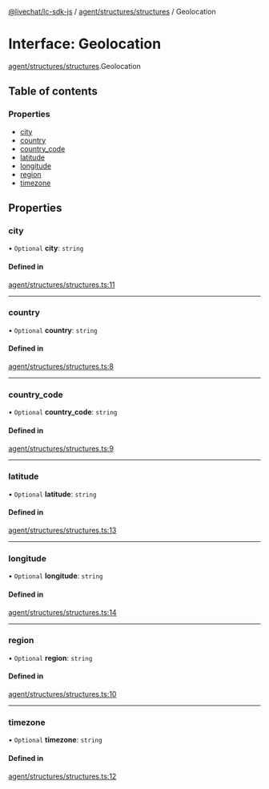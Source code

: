 [@livechat/lc-sdk-js](../README.md) / [agent/structures/structures](../modules/agent_structures_structures.md) / Geolocation

# Interface: Geolocation

[agent/structures/structures](../modules/agent_structures_structures.md).Geolocation

## Table of contents

### Properties

- [city](agent_structures_structures.Geolocation.md#city)
- [country](agent_structures_structures.Geolocation.md#country)
- [country\_code](agent_structures_structures.Geolocation.md#country_code)
- [latitude](agent_structures_structures.Geolocation.md#latitude)
- [longitude](agent_structures_structures.Geolocation.md#longitude)
- [region](agent_structures_structures.Geolocation.md#region)
- [timezone](agent_structures_structures.Geolocation.md#timezone)

## Properties

### city

• `Optional` **city**: `string`

#### Defined in

[agent/structures/structures.ts:11](https://github.com/livechat/lc-sdk-js/blob/d267eeb/src/agent/structures/structures.ts#L11)

___

### country

• `Optional` **country**: `string`

#### Defined in

[agent/structures/structures.ts:8](https://github.com/livechat/lc-sdk-js/blob/d267eeb/src/agent/structures/structures.ts#L8)

___

### country\_code

• `Optional` **country\_code**: `string`

#### Defined in

[agent/structures/structures.ts:9](https://github.com/livechat/lc-sdk-js/blob/d267eeb/src/agent/structures/structures.ts#L9)

___

### latitude

• `Optional` **latitude**: `string`

#### Defined in

[agent/structures/structures.ts:13](https://github.com/livechat/lc-sdk-js/blob/d267eeb/src/agent/structures/structures.ts#L13)

___

### longitude

• `Optional` **longitude**: `string`

#### Defined in

[agent/structures/structures.ts:14](https://github.com/livechat/lc-sdk-js/blob/d267eeb/src/agent/structures/structures.ts#L14)

___

### region

• `Optional` **region**: `string`

#### Defined in

[agent/structures/structures.ts:10](https://github.com/livechat/lc-sdk-js/blob/d267eeb/src/agent/structures/structures.ts#L10)

___

### timezone

• `Optional` **timezone**: `string`

#### Defined in

[agent/structures/structures.ts:12](https://github.com/livechat/lc-sdk-js/blob/d267eeb/src/agent/structures/structures.ts#L12)
